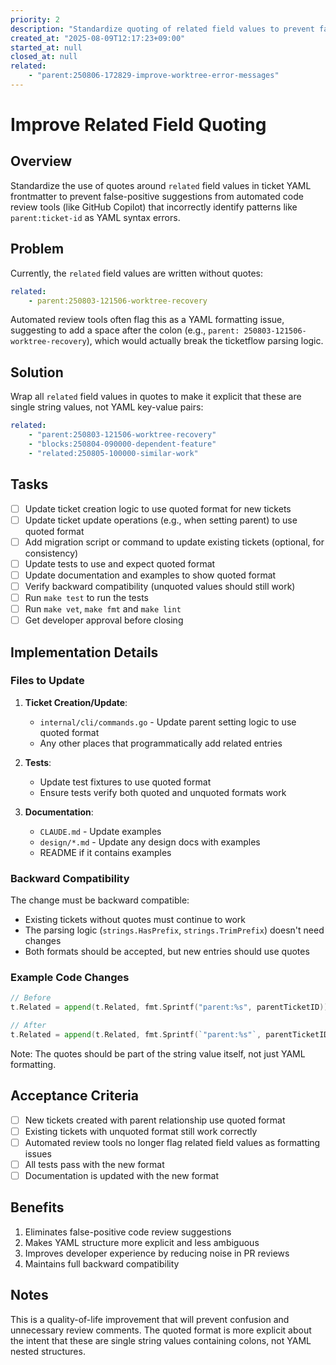 ```yaml
---
priority: 2
description: "Standardize quoting of related field values to prevent false-positive code reviews"
created_at: "2025-08-09T12:17:23+09:00"
started_at: null
closed_at: null
related:
    - "parent:250806-172829-improve-worktree-error-messages"
---
```


# Improve Related Field Quoting

## Overview
Standardize the use of quotes around `related` field values in ticket YAML frontmatter to prevent false-positive suggestions from automated code review tools (like GitHub Copilot) that incorrectly identify patterns like `parent:ticket-id` as YAML syntax errors.

## Problem
Currently, the `related` field values are written without quotes:
```yaml
related:
    - parent:250803-121506-worktree-recovery
```

Automated review tools often flag this as a YAML formatting issue, suggesting to add a space after the colon (e.g., `parent: 250803-121506-worktree-recovery`), which would actually break the ticketflow parsing logic.

## Solution
Wrap all `related` field values in quotes to make it explicit that these are single string values, not YAML key-value pairs:
```yaml
related:
    - "parent:250803-121506-worktree-recovery"
    - "blocks:250804-090000-dependent-feature"
    - "related:250805-100000-similar-work"
```

## Tasks
- [ ] Update ticket creation logic to use quoted format for new tickets
- [ ] Update ticket update operations (e.g., when setting parent) to use quoted format
- [ ] Add migration script or command to update existing tickets (optional, for consistency)
- [ ] Update tests to use and expect quoted format
- [ ] Update documentation and examples to show quoted format
- [ ] Verify backward compatibility (unquoted values should still work)
- [ ] Run `make test` to run the tests
- [ ] Run `make vet`, `make fmt` and `make lint`
- [ ] Get developer approval before closing

## Implementation Details

### Files to Update
1. **Ticket Creation/Update**:
   - `internal/cli/commands.go` - Update parent setting logic to use quoted format
   - Any other places that programmatically add related entries

2. **Tests**:
   - Update test fixtures to use quoted format
   - Ensure tests verify both quoted and unquoted formats work

3. **Documentation**:
   - `CLAUDE.md` - Update examples
   - `design/*.md` - Update any design docs with examples
   - README if it contains examples

### Backward Compatibility
The change must be backward compatible:
- Existing tickets without quotes must continue to work
- The parsing logic (`strings.HasPrefix`, `strings.TrimPrefix`) doesn't need changes
- Both formats should be accepted, but new entries should use quotes

### Example Code Changes
```go
// Before
t.Related = append(t.Related, fmt.Sprintf("parent:%s", parentTicketID))

// After  
t.Related = append(t.Related, fmt.Sprintf(`"parent:%s"`, parentTicketID))
```

Note: The quotes should be part of the string value itself, not just YAML formatting.

## Acceptance Criteria
- [ ] New tickets created with parent relationship use quoted format
- [ ] Existing tickets with unquoted format still work correctly
- [ ] Automated review tools no longer flag related field values as formatting issues
- [ ] All tests pass with the new format
- [ ] Documentation is updated with the new format

## Benefits
1. Eliminates false-positive code review suggestions
2. Makes YAML structure more explicit and less ambiguous
3. Improves developer experience by reducing noise in PR reviews
4. Maintains full backward compatibility

## Notes
This is a quality-of-life improvement that will prevent confusion and unnecessary review comments. The quoted format is more explicit about the intent that these are single string values containing colons, not YAML nested structures.